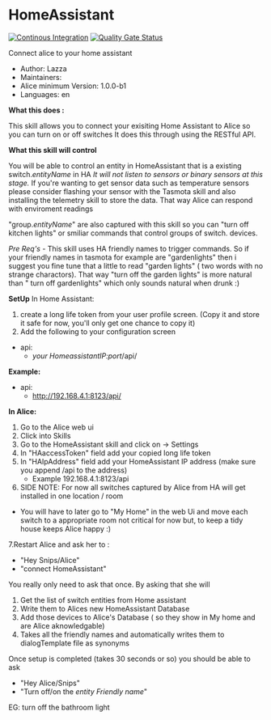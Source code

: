 # HomeAssistant

[![Continous Integration](https://gitlab.com/project-alice-assistant/skills/skill_HomeAssistant/badges/master/pipeline.svg)](https://gitlab.com/project-alice-assistant/skills/skill_HomeAssistant/pipelines/latest) [![Quality Gate Status](https://sonarcloud.io/api/project_badges/measure?project=project-alice-assistant_skill_HomeAssistant&metric=alert_status)](https://sonarcloud.io/dashboard?id=project-alice-assistant_skill_HomeAssistant)

Connect alice to your home assistant

- Author: Lazza
- Maintainers: 
- Alice minimum Version: 1.0.0-b1
- Languages:
    en

**What this does :**

This skill allows you to connect your exisiting Home Assistant to Alice so you can turn on or off switches
It does this through using the RESTful API.

**What this skill will control**

You will be able to control an entity in HomeAssistant that is a existing switch.*entityName* in HA
*It will not listen to sensors or binary sensors at this stage.*
If you're wanting to get sensor data such as temperature sensors please consider flashing your sensor with 
the Tasmota skill and also installing the telemetry skill to store the data. That way Alice can respond with
 enviroment readings

"group.*entityName*" are also captured with this skill so you can "turn off kitchen lights" or smiliar
commands that control groups of switch.<entityName> devices. 

*Pre Req's* -
This skill uses HA friendly names to trigger commands. So if your friendly names in tasmota for example are "gardenlights"
then i suggest you fine tune that a little to read "garden lights" ( two words with no strange charactors). That way 
"turn off the garden lights" is more natural than " turn off gardenlights" which only sounds natural when drunk :)

**SetUp**
In Home Assistant:
1. create a long life token from your user profile screen. (Copy it and store it safe for now, you'll only get one chance to copy it)
2. Add the following to your configuration screen
  - api:
     - *your HomeassistantIP:port*/api/
    
**Example:**
- api:
  - http://192.168.4.1:8123/api/

**In Alice:**

1. Go to the Alice web ui
2. Click into Skills
3. Go to the HomeAssistant skill and click on -> Settings
4. In "HAaccessToken" field add your copied long life token
5. In "HAIpAddress" field add your HomeAssistant IP address (make sure you append /api to the address)
    - Example 192.168.4.1:8123/api
6. SIDE NOTE: For now all switches captured by Alice from HA will get installed in one location / room 
-  You will have to later go to "My Home" in the web Ui and move each switch to a appropriate room not critical
for now but, to keep a tidy house keeps Alice happy :)

7.Restart Alice and ask her to :
- "Hey Snips/Alice"
- "connect HomeAssistant"

You really only need to ask that once. By asking that she will

1. Get the list of switch entities from Home assistant
2. Write them to Alices new HomeAssistant Database
3. Add those devices to Alice's Database ( so they show in My home and are Alice aknowledgable)
4. Takes all the friendly names and automatically writes them to dialogTemplate file as synonyms

Once setup is completed (takes 30 seconds or so) you should be able to ask 
- "Hey Alice/Snips"
- "Turn off/on the *entity Friendly name*"

EG: turn off the bathroom light
